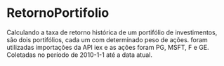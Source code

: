 # RetornoPortifolio
  Calculando a taxa de retorno histórica de um portifólio de investimentos, são dois portifólios, cada um com determinado peso de ações.
  foram utilizadas importações da API iex e as ações foram PG, MSFT, F e GE. Coletadas no período de 2010-1-1 até a data atual.
